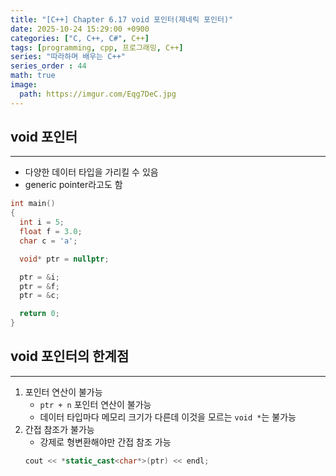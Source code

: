 ```yaml
---
title: "[C++] Chapter 6.17 void 포인터(제네릭 포인터)"
date: 2025-10-24 15:29:00 +0900
categories: ["C, C++, C#", C++]
tags: [programming, cpp, 프로그래밍, C++]
series: "따라하며 배우는 C++"
series_order : 44
math: true
image:
  path: https://imgur.com/Eqg7DeC.jpg
---
```


## void 포인터

---

- 다양한 데이터 타입을 가리킬 수 있음
- generic pointer라고도 함

```cpp
int main()
{
  int i = 5;
  float f = 3.0;
  char c = 'a';

  void* ptr = nullptr;

  ptr = &i;
  ptr = &f;
  ptr = &c;

  return 0;
}
```

## void 포인터의 한계점

---

1. 포인터 연산이 불가능
   - `ptr + n` 포인터 연산이 불가능
   - 데이터 타입마다 메모리 크기가 다른데 이것을 모르는 `void *`는 불가능
2. 간접 참조가 불가능
   - 강제로 형변환해야만 간접 참조 가능
    ```cpp
    cout << *static_cast<char*>(ptr) << endl;
    ```
